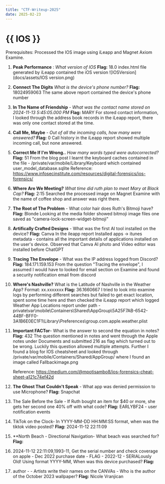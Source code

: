 ```yaml
---
title: "CTF-Writeup-2025"
date: 2025-02-23
---
```

<h1>{{ IOS }}</h1>

Prerequisites:
Processed the IOS image using iLeapp and Magnet Axiom Examine.

1. **Peak Performance** : *What version of IOS*
   **Flag:** 18.0
   index.html file generated by iLeapp contained the iOS version
    ![IOSVersion](docs/assets/IOS version.png)

2. **Connect The Digits** *What is the device's phone number?*
  **Flag:** 18024959063
  The same above report contained the device's phone number

3. **In The Name of Friendship** - *What was the contact name stored on 2024-11-13 5:45:05.000 PM*
   **Flag:** MARY
   For stored contact information, I looked through the address book records in the iLeapp report, there was only one contact stored at the time.
   
4. **Call Me, Maybe** - *Out of all the incoming calls, how many were answered?*
   **Flag:** 0
   Call history in the iLeapp report showed multiple incoming call, but none answered.
   
5. **Correct Me If I'm Wrong..** *How many words typed were autocorrected?*
   **Flag:** 51
   From the blog post I learnt the keyboard caches contained in the file - /private/var/mobile/Library/Keyboard which contained user_model_database.sqlite
   Reference: https://www.infosecinstitute.com/resources/digital-forensics/ios-forensics/
   
6. **Where Are We Meeting?** *What time did ruth plan to meet Mary at Black Cap?*
    **Flag:** 2:15
   Searched the processed image on Magnet Examine with the name of coffee shop and answer was right there.
   
7. **The Root of The Problem** - What color hair does Ruth's Bitmoji have?
   **Flag:** Blonde
   Looking at the media folder showed bitmoji image files one saved as "camera-lock-screen-widget-bitmoji"
   
8. **Artifically Crafted Designs** - What was the first AI tool installed on the device?
    **Flag:** Canva
    In the ileapp report Installed apps -> itunes metadata - contains all the important details of applications installed on the user's device. Observed that Canva AI photo and Video editor was installed before ChatGPT
    
9. **Tracing The Envelope** - What was the IP address logged from Discord?
    **Flag:** 184.171.159.153
   From the question "Tracing the envelope", I assumed I would have to looked for email section on Examine and found a security notification email from discord 
    
11. **Where's Nashville?** What is the Latitude of Nashville in the Weather App? Format: xx.xxxxxxx
    **Flag:** 36.1660667
    I tried to look into examine logs by performing different searches but failed to get exact location, spent some time here and then checked the iLeapp report which logged Weather App Locations report under path - private\var\mobile\Containers\Shared\AppGroup\5A25F7AB-6542-44BF-BFF0-3A1B6E0EC1F1\Library\Preferences\group.com.apple.weather.plist
    
13. **Important FACTor**- What is the answer to second the equation in notes?
    **Flag:** 432
    The question mentioned in notes and went through the Apple notes under Documents and submitted 216 as flag which turned out to be wrong. Luckily this question allowed multiple attempts.
    Further I found a blog for IOS cheatsheet and looked through /private/var/mobile/Containers/Shared/AppGroup/ where I found an image called Fallbackimage.png
        
    Reference: https://medium.com/@mpotisambo8/ios-forensics-cheat-sheet-a121c74ef42d
    
    
15. **The Ghost That Couldn't Speak** - What app was denied permission to use Microphone?
    **Flag:** Snapchat
    
16. The Sale Before the Sale - If Ruth bought an item for $40 or more, she gets her second one 40% off with what code?
    **Flag:** EARLYBF24 - user notification events
    
22. TikTok on the Clock- In YYYY-MM-DD HH:MM:SS format, when was the tiktok video posted?
    **Flag:** 2024-11-12 22:11:09
    
24. **North Beach - Directional Navigation- What beach was searched for?
    **Flag:**
    
26. 2024-11-12 22:11:09,1993-11, Get the serial number and check coverage on apple - Dec 2022 purchase date - FLAG - 2022-12 - SERIALously Old! Using format YYYY-MM, When was this device purchased?
    **Flag:**
    
28. author -  - Artists write their names on the CANVAs - Who is the author of the October 2023 wallpaper?
    **Flag:** Nicole Vranjican
